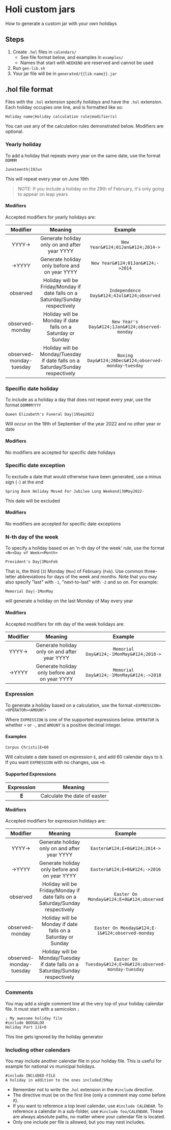 # Holi custom jars

How to generate a custom jar with your own holidays

## Steps

1. Create `.hol` files in `calendars/`
    * See file format below, and examples in `examples/`
    * Names that start with `WEEKEND` are reserved and cannot be used
2. Run `gen-lib.sh`
3. Your jar file will be in `generated/{{lib-name}}.jar`

## .hol file format

Files with the `.hol` extension specify *holidays* and have the `.hol` extension. Each holiday occupies one line, and is
formatted like so:

```
Holiday name|Holiday calculation rule|modifier(s)
```

You can use any of the calculation rules demonstrated below. Modifiers are optional.

### Yearly holiday

To add a holiday that repeats every year on the same date, use the format `DDMMM`

```
Juneteenth|19Jun
```

This will repeat every year on June 19th

> NOTE: If you include a holiday on the 29th of February,
> it's only going to appear on leap years

#### Modifiers

Accepted modifiers for yearly holidays are:

|        Modifier         |                                    Meaning                                     |                       Example                        |
|:-----------------------:|:------------------------------------------------------------------------------:|:----------------------------------------------------:|
|         YYYY->          |                  Generate holiday only on and after year YYYY                  |          `New Year&#124;01Jan&#124;2014->`           |
|         ->YYYY          |                 Generate holiday only before and on year YYYY                  |          `New Year&#124;01Jan&#124;->2014`           |
|        observed         | Holiday will be Friday/Monday if date falls on a Saturday/Sunday respectively  |      `Independence Day&#124;4Jul&#124;observed`      |
|     observed-monday     |          Holiday will be Monday if date falls on a Saturday or Sunday          |   `New Year's Day&#124;1Jan&#124;observed-monday`    |
| observed-monday-tuesday | Holiday will be Monday/Tuesday if date falls on a Saturday/Sunday respectively | `Boxing Day&#124;26Dec&#124;observed-monday-tuesday` |

### Specific date holiday

To include as a holiday a day that does not repeat every year, use the format `DDMMMYYYY`

```
Queen Elizabeth's Funeral Day|19Sep2022
```

Will occur on the 19th of September of the year 2022 and no other year or date

#### Modifiers

No modifiers are accepted for specific date holidays

### Specific date exception

To exclude a date that would otherwise have been generated, use a minus sign (`-`) at the end

```
Spring Bank Holiday Moved For Jubilee Long Weekend|30May2022-
```

This date will be excluded

#### Modifiers

No modifiers are accepted for specific date exceptions

### N-th day of the week

To specify a holiday based on an 'n-th day of the week' rule, use the format `<N><Day of Week><Month>`

```
President's Day|3MonFeb
```

That is, the third (`3`) Monday (`Mon`) of February (`Feb`). Use common three-letter abbreviations for days of the week
and months.
Note that you may also specify "last" with `-1`, "next-to-last" with `-2` and so on. For example:

```
Memorial Day|-1MonMay
```

will generate a holiday on the last Monday of May every year

#### Modifiers

Accepted modifiers for nth day of the week holidays are:

| Modifier |                    Meaning                    |                 Example                  |
|:--------:|:---------------------------------------------:|:----------------------------------------:|
|  YYYY->  | Generate holiday only on and after year YYYY  | `Memorial Day&#124;-1MonMay&#124;2018->` |
|  ->YYYY  | Generate holiday only before and on year YYYY | `Memorial Day&#124;-1MonMay&#124;->2018` |

### Expression

To generate a holiday based on a calculation, use the format `<EXPRESSION><OPERATOR><AMOUNT>`

Where `EXPRESSION` is one of the supported expressions below. `OPERATOR` is whether `+` or `-`, and `AMOUNT` is a
positive decimal integer.

#### Examples

```
Corpus Christi|E+60
```

Will calculate a date based on expression `E`, and add 60 calendar days to it. If you want `EXPRESSION` with no changes,
use `+0`.

#### Supported Expressions

| Expression |           Meaning            |
|:----------:|:----------------------------:|
|   **E**    | Calculate the date of easter |

#### Modifiers

Accepted modifiers for expression holidays are:

|        Modifier         |                                    Meaning                                     |                          Example                          |
|:-----------------------:|:------------------------------------------------------------------------------:|:---------------------------------------------------------:|
|         YYYY->          |                  Generate holiday only on and after year YYYY                  |               `Easter&#124;E+0&#124;2014->`               |
|         ->YYYY          |                 Generate holiday only before and on year YYYY                  |               `Easter&#124;E+0&#124;->2016`               |
|        observed         | Holiday will be Friday/Monday if date falls on a Saturday/Sunday respectively  |         `Easter On Monday&#124;E+0&#124;observed`         |
|     observed-monday     |          Holiday will be Monday if date falls on a Saturday or Sunday          |     `Easter On Monday&#124;E-1&#124;observed-monday`      |
| observed-monday-tuesday | Holiday will be Monday/Tuesday if date falls on a Saturday/Sunday respectively | `Easter On Tuesday&#124;E+0&#124;observed-monday-tuesday` |

### Comments

You may add a single comment line at the very top of your holiday calendar file. It must start with a semicolon `;`

```
; My awesome holiday file
#include BOOGALOO
Holiday Part 1|E+0
```

This line gets ignored by the holiday generator

### Including other calendars

You may include another calendar file in your holiday file. This is useful for example for national vs municipal
holidays.

```
#include INCLUDED-FILE
A holiday in addition to the ones included|5May
```

* Remember not to write the `.hol` extension in the `#include` directive.
* The directive must be on the first line (only a comment may come before it).
* If you want to reference a top level calendar, use `#include CALENDAR`. To reference a calendar in a sub-folder,
  use `#include foo/CALENDAR`. These are always absolute paths, no matter where your calendar file is located.
* Only one include per file is allowed, but you may nest includes.
